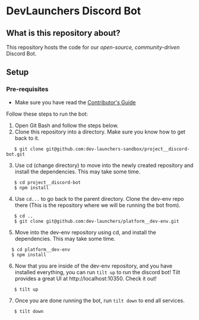 # DevLaunchers Discord Bot

## What is this repository about?

This repository hosts the code for our _open-source, community-driven_ Discord Bot.

## Setup

### Pre-requisites

- Make sure you have read the [Contributor's Guide](CONTRIBUTING.md)

Follow these steps to run the bot:
1. Open Git Bash and follow the steps below.
2. Clone this repository into a directory. Make sure you know how to get back to it.
```
   $ git clone git@github.com:dev-launchers-sandbox/project__discord-bot.git
```
3. Use cd (change directory) to move into the newly created repository and install the dependencies. This may take some time.
```
   $ cd project__discord-bot
   $ npm install
```
4. Use ```cd...``` to go back to the parent directory. Clone the dev-env repo there (This is the repository where we will be running the bot from).
```
   $ cd ..
   $ git clone git@github.com:dev-launchers/platform__dev-env.git
```
5. Move into the dev-env repository using cd, and install the dependencies. This may take some time.
 ```
   $ cd platform__dev-env
   $ npm install
```
6. Now that you are inside of the dev-env repository, and you have installed everything, you can run `tilt up` to run the discord bot! Tilt provides a great UI at http://localhost:10350. Check it out!
```
   $ tilt up
```
7. Once you are done running the bot, run `tilt down` to end all services.
```
   $ tilt down
```
